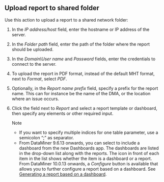 ## Upload report to shared folder

Use this action to upload a report to a shared network folder:

1. In the *IP address/host* field, enter the hostname or IP address of the server.

2. In the *Folder path* field, enter the path of the folder where the report should be uploaded.

3. In the *Domain\\User name* and *Password* fields, enter the credentials to connect to the server.

4. To upload the report in PDF format, instead of the default MHT format, next to *Format*, select *PDF*.

5. Optionally, in the *Report name prefix* field, specify a prefix for the report name. This can for instance be the name of the DMA, or the location where an issue occurs.

6. Click the field next to *Report* and select a report template or dashboard, then specify any elements or other required input.

    > [!NOTE]
    > -  If you want to specify multiple indices for one table parameter, use a semicolon “;” as separator.
    > -  From DataMiner 9.6.13 onwards, you can select to include a dashboard from the new Dashboards app. The dashboards are listed in the drop-down list along with the reports. The icon in front of each item in the list shows whether the item is a dashboard or a report. From DataMiner 10.0.13 onwards, a *Configure* button is available that allows you to further configure a report based on a dashboard. See [Generating a report based on a dashboard](../newR_D/Generating_a_report_based_on_a_dashboard.md).
    >
